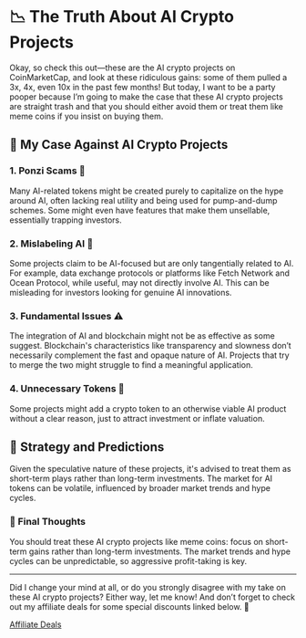 # 📉 The Truth About AI Crypto Projects

Okay, so check this out—these are the AI crypto projects on CoinMarketCap, and look at these ridiculous gains: some of them pulled a 3x, 4x, even 10x in the past few months! But today, I want to be a party pooper because I’m going to make the case that these AI crypto projects are straight trash and that you should either avoid them or treat them like meme coins if you insist on buying them.

## 📝 My Case Against AI Crypto Projects

### 1. Ponzi Scams 🚨
Many AI-related tokens might be created purely to capitalize on the hype around AI, often lacking real utility and being used for pump-and-dump schemes. Some might even have features that make them unsellable, essentially trapping investors.

### 2. Mislabeling AI 🤥
Some projects claim to be AI-focused but are only tangentially related to AI. For example, data exchange protocols or platforms like Fetch Network and Ocean Protocol, while useful, may not directly involve AI. This can be misleading for investors looking for genuine AI innovations.

### 3. Fundamental Issues ⚠️
The integration of AI and blockchain might not be as effective as some suggest. Blockchain's characteristics like transparency and slowness don’t necessarily complement the fast and opaque nature of AI. Projects that try to merge the two might struggle to find a meaningful application.

### 4. Unnecessary Tokens 💸
Some projects might add a crypto token to an otherwise viable AI product without a clear reason, just to attract investment or inflate valuation.

## 🔮 Strategy and Predictions

Given the speculative nature of these projects, it's advised to treat them as short-term plays rather than long-term investments. The market for AI tokens can be volatile, influenced by broader market trends and hype cycles.

### 🌟 Final Thoughts
You should treat these AI crypto projects like meme coins: focus on short-term gains rather than long-term investments. The market trends and hype cycles can be unpredictable, so aggressive profit-taking is key.

---

Did I change your mind at all, or do you strongly disagree with my take on these AI crypto projects? Either way, let me know! And don’t forget to check out my affiliate deals for some special discounts linked below. 🚀

[Affiliate Deals](#) 
